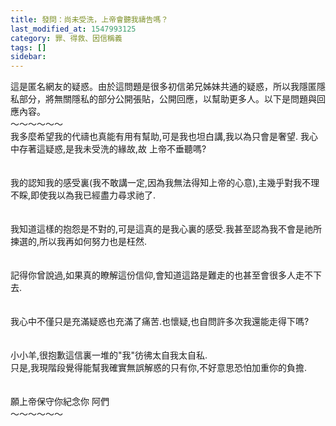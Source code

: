 ```yaml
---
title: 發問：尚未受洗，上帝會聽我禱告嗎？
last_modified_at: 1547993125
category: 罪、得救、因信稱義
tags: []
sidebar: 
---
```


<p>這是匿名網友的疑惑。由於這問題是很多初信弟兄姊妹共通的疑惑，所以我隱匿隱私部分，將無關隱私的部分公開張貼，公開回應，以幫助更多人。以下是問題與回應內容。<br/><!--more-->～～～～～～<br/>我多麼希望我的代禱也真能有用有幫助,可是我也坦白講,我以為只會是奢望. 我心中存著這疑惑,是我未受洗的緣故,故 上帝不垂聽嗎?<br/><br/><br/>我的認知我的感受裏(我不敢講一定,因為我無法得知上帝的心意),主幾乎對我不理不睬,即使我以為我已經盡力尋求祂了.<br/><br/><br/>我知道這樣的抱怨是不對的,可是這真的是我心裏的感受.我甚至認為我不會是祂所揀選的,所以我再如何努力也是枉然.<br/><br/> <br/>記得你曾說過,如果真的瞭解這份信仰,會知道這路是難走的也甚至會很多人走不下去.<br/><br/><br/>我心中不僅只是充滿疑惑也充滿了痛苦.也懷疑,也自問許多次我還能走得下嗎?<br/><br/> <br/>小小羊,很抱歉這信裏一堆的"我"彷彿太自我太自私.<br/>只是,我現階段覺得能幫我確實無誤解惑的只有你,不好意思恐怕加重你的負擔.<br/> <br/><br/>願上帝保守你紀念你  阿們<br/>～～～～～～<br/></p>